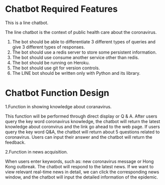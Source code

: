 # Chatbot Required Features


This is a line chatbot.


The line chatbot is the context of public health care about the coronavirus.

1. The bot should be able to differentiate 3 different types of queries and give 3 different types of
responses.
2. The bot should use a redis server to store some persistent information.
3. The bot should use consume another service other than redis.
4. The bot should be running on Heroku.
5. The bot should use git for version controls.
6. The LINE bot should be written only with Python and its library.


# Chatbot Function Design
1.Function in showing knowledge about coranavirus. 

This function will be performed through direct display or Q & A. After users query the key word coronavirus knowledge, the    chatbot will return the latest knowledge about coronvirus and the link go ahead to the web page. If users query the key word Q&A, the chatbot will return about 5 questions related to coronavirus. Users can input their answer and the chatbot will return the feedback.


2.Function in news acquisition.

When users enter keywords, such as: new coronavirus message or Hong Kong outbreak. The chatbot will respond to the latest news. If we want to view relevant real-time news in detail, we can click the corresponding news window, and the chatbot will input the detailed information of the epidemic.

  
